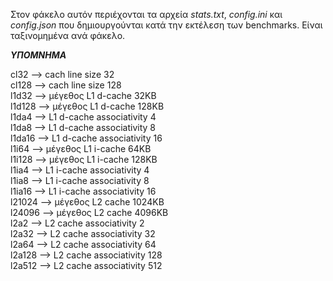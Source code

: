 
Στον φάκελο αυτόν περιέχονται τα αρχεία _stats.txt_, _config.ini_ και _config.json_ που δημιουργούνται κατά την εκτέλεση των benchmarks. Είναι ταξινομημένα ανά φάκελο.

***ΥΠΟΜΝΗΜΑ***

cl32 --> cach line size 32  
cl128 --> cach line size 128  
l1d32 --> μέγεθος L1 d-cache 32KB  
l1d128 --> μέγεθος L1 d-cache 128KB  
l1da4 --> L1 d-cache associativity 4  
l1da8 --> L1 d-cache associativity 8  
l1da16 --> L1 d-cache associativity 16  
l1i64 --> μέγεθος L1 i-cache 64KB  
l1i128 --> μέγεθος L1 i-cache 128KB  
l1ia4 --> L1 i-cache associativity 4  
l1ia8 --> L1 i-cache associativity 8  
l1ia16 --> L1 i-cache associativity 16  
l21024 --> μέγεθος L2 cache 1024KB  
l24096 --> μέγεθος L2 cache 4096KB  
l2a2 --> L2 cache associativity 2  
l2a32 --> L2 cache associativity 32  
l2a64 --> L2 cache associativity 64  
l2a128 --> L2 cache associativity 128  
l2a512 --> L2 cache associativity 512
